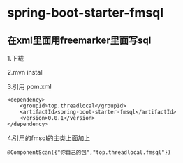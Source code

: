 # spring-boot-starter-fmsql
## 在xml里面用freemarker里面写sql

1.下载

2.mvn install

3.引用
pom.xml
```
<dependency>
    <groupId>top.threadlocal</groupId>
    <artifactId>spring-boot-starter-fmsql</artifactId>
    <version>0.0.1</version>
</dependency>
```
4.引用的fmsql的主类上面加上
```
@ComponentScan({"你自己的包","top.threadlocal.fmsql"})
```
